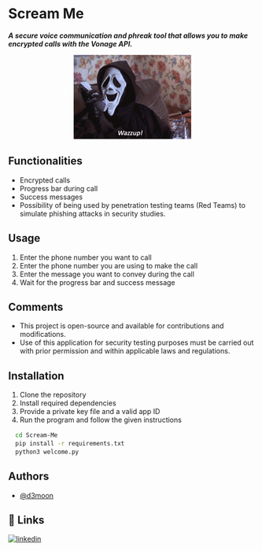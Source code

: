 # Scream Me

***A secure voice communication and phreak tool that allows you to make encrypted calls with the Vonage API.***

<p align="center">
  <img src="/assets/image.gif">
</p>

## Functionalities
- Encrypted calls
- Progress bar during call
- Success messages
- Possibility of being used by penetration testing teams (Red Teams) to simulate phishing attacks in security studies.

## Usage
1. Enter the phone number you want to call
2. Enter the phone number you are using to make the call
3. Enter the message you want to convey during the call
4. Wait for the progress bar and success message

## Comments
- This project is open-source and available for contributions and modifications.
- Use of this application for security testing purposes must be carried out with prior permission and within applicable laws and regulations.

## Installation

1. Clone the repository
2. Install required dependencies
3. Provide a private key file and a valid app ID
4. Run the program and follow the given instructions

```bash
  cd Scream-Me
  pip install -r requirements.txt
  python3 welcome.py
```
    

## Authors

- [@d3moon](https://www.github.com/d3moon)


## 🔗 Links

[![linkedin](https://img.shields.io/badge/linkedin-0A66C2?style=for-the-badge&logo=linkedin&logoColor=white)](https://www.linkedin.com/in/d3moon)
#